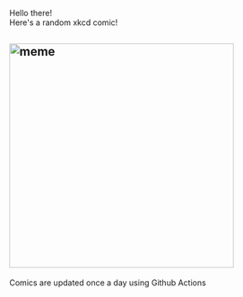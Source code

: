 Hello there! <br>Here's a random xkcd comic!<br>
## <img src="https://imgs.xkcd.com/comics/like_im_five.png" alt="meme" width="400"/><br>
Comics are updated once a day using Github Actions